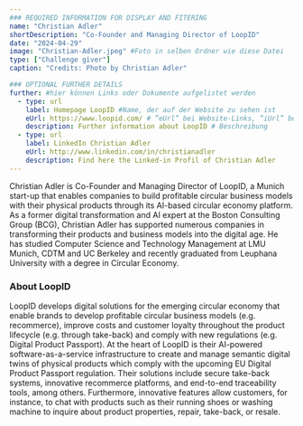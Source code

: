 ```yaml
---
### REQUIRED INFORMATION FOR DISPLAY AND FITERING
name: "Christian Adler"
shortDescription: "Co-Founder and Managing Director of LoopID"
date: "2024-04-29"
image: "Christian-Adler.jpeg" #Foto in selben Ordner wie diese Datei
type: ["Challenge giver"]
caption: "Credits: Photo by Christian Adler"

### OPTIONAL FURTHER DETAILS
further: #hier können Links oder Dokumente aufgelistet werden
  - type: url
    label: Homepage LoopID #Name, der auf der Website zu sehen ist
    eUrl: https://www.loopid.com/ # ”eUrl” bei Website-Links, “iUrl” bei Dokumenten/Fotos
    description: Further information about LoopID # Beschreibung
  - type: url
    label: LinkedIn Christian Adler
    eUrl: http://www.linkedin.com/in/christianadler
    description: Find here the Linked-in Profil of Christian Adler
---
```


Christian Adler is Co-Founder and Managing Director of LoopID, a Munich start-up that enables companies to build profitable circular business models with their physical products through its AI-based circular economy platform. As a former digital transformation and AI expert at the Boston Consulting Group (BCG), Christian Adler has supported numerous companies in transforming their products and business models into the digital age. He has studied Computer Science and Technology Management at LMU Munich, CDTM and UC Berkeley and recently graduated from Leuphana University with a degree in Circular Economy.

### About LoopID

LoopID develops digital solutions for the emerging circular economy that enable brands to develop profitable circular business models (e.g. recommerce), improve costs and customer loyalty throughout the product lifecycle (e.g. through take-back) and comply with new regulations (e.g. Digital Product Passport).
At the heart of LoopID is their AI-powered software-as-a-service infrastructure to create and manage semantic digital twins of physical products which comply with the upcoming EU Digital Product Passport regulation. Their solutions include secure take-back systems, innovative recommerce platforms, and end-to-end traceability tools, among others.
Furthermore, innovative features allow customers, for instance, to chat with products such as their running shoes or washing machine to inquire about product properties, repair, take-back, or resale.